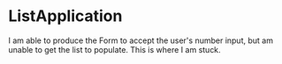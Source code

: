 # ListApplication
I am able to produce the Form to accept the user's number input, but am unable to get the list to populate.
This is where I am stuck. 
